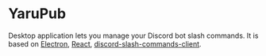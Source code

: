 # YaruPub

Desktop application lets you manage your Discord bot slash commands. It is based on [Electron]("https://www.electronjs.org"), [React]("https://reactjs.org"), [discord-slash-commands-client]("https://www.npmjs.com/package/discord-slash-commands-client").
